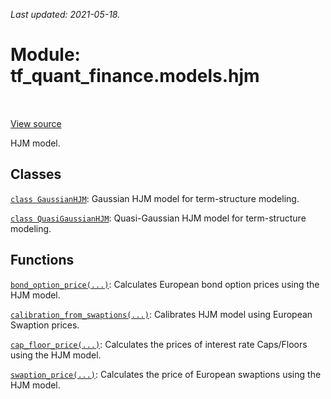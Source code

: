 <!--
This file is generated by a tool. Do not edit directly.
For open-source contributions the docs will be updated automatically.
-->

*Last updated: 2021-05-18.*

<div itemscope itemtype="http://developers.google.com/ReferenceObject">
<meta itemprop="name" content="tf_quant_finance.models.hjm" />
<meta itemprop="path" content="Stable" />
</div>

# Module: tf_quant_finance.models.hjm

<!-- Insert buttons and diff -->

<table class="tfo-notebook-buttons tfo-api" align="left">
</table>

<a target="_blank" href="https://github.com/google/tf-quant-finance/blob/master/tf_quant_finance/models/hjm/__init__.py">View source</a>



HJM model.



## Classes

[`class GaussianHJM`](../../tf_quant_finance/models/hjm/GaussianHJM.md): Gaussian HJM model for term-structure modeling.

[`class QuasiGaussianHJM`](../../tf_quant_finance/models/hjm/QuasiGaussianHJM.md): Quasi-Gaussian HJM model for term-structure modeling.

## Functions

[`bond_option_price(...)`](../../tf_quant_finance/models/hjm/bond_option_price.md): Calculates European bond option prices using the HJM model.

[`calibration_from_swaptions(...)`](../../tf_quant_finance/models/hjm/calibration_from_swaptions.md): Calibrates HJM model using European Swaption prices.

[`cap_floor_price(...)`](../../tf_quant_finance/models/hjm/cap_floor_price.md): Calculates the prices of interest rate Caps/Floors using the HJM model.

[`swaption_price(...)`](../../tf_quant_finance/models/hjm/swaption_price.md): Calculates the price of European swaptions using the HJM model.


